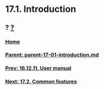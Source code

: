 # 17.1. Introduction
## ? [?]()

### [Home](./00-home.md)
### [Parent: parent-17-01-introduction.md](path-parent-17-01-introduction.md)
### [Prev: 16.12.11. User manual](./16-12-11-user-manual.md)
### [Next: 17.2. Common features](./17-02-common-features.md)
